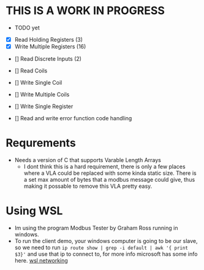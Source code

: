 
# THIS IS A WORK IN PROGRESS
- TODO yet
- [X] Read Holding Registers  (3)
- [X] Write Multiple Registers (16)
- [] Read Discrete Inputs     (2)
- [] Read Coils
- [] Write Single Coil
- [] Write Multiple Coils
- [] Write Single Register

- [] Read and write error function code handling


# Requrements
- Needs a version of C that supports Varable Length Arrays
    - I dont think this is a hard requirement, there is only a few places where a VLA could be replaced with some kinda static size. There is a set max amount of bytes that a modbus message could give, thus making it possable to remove this VLA pretty easy.


# Using WSL 
- Im using the program Modbus Tester by Graham Ross running in windows.
- To run the client demo, your windows computer is going to be our slave, so we need to run `ip route show | grep -i default | awk '{ print $3}'` and use that ip to connect to, for more info microsoft has some info here. [wsl networking](https://learn.microsoft.com/en-us/windows/wsl/networking#accessing-windows-networking-apps-from-linux-host-ip)